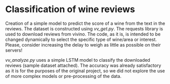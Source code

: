 # Classification of wine reviews

Creation of a simple model to predict the score of a wine from the text in the reviews.
The dataset is constructed using *vv_get.py*. The requests library is used to download reviews from vivino. The code, as it is, is intended to be changed dynamically to select the specific type of wine/area or interest. Please, consider increasing the delay to weigh as little as possible on their servers!

*vv_analyze.py* uses a simple LSTM model to classify the downloaded reviews (sample dataset attached). The accuracy was already satisfactory as it is for the purposes of the original project, so we did not explore the use of more complex models or pre-processing of the data.
